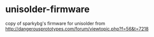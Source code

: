 # unisolder-firmware

copy of sparkybg's firmware for unisolder from http://dangerousprototypes.com/forum/viewtopic.php?f=56&t=7218
